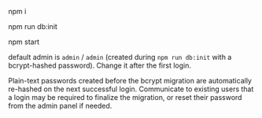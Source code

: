 <p>npm i</p>
<p>npm run db:init</p>
<p>npm start</p>

<p>
  default admin is <code>admin</code> / <code>admin</code> (created during
  <code>npm run db:init</code> with a bcrypt-hashed password). Change it after
  the first login.
</p>
<p>
  Plain-text passwords created before the bcrypt migration are automatically
  re-hashed on the next successful login. Communicate to existing users that a
  login may be required to finalize the migration, or reset their password from
  the admin panel if needed.
</p>

